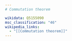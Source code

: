 ```yaml
---
# Commutation theorem

wikidata: Q5155090
msc_classification: "46"
wikipedia_links:
  - "[[Commutation theorem]]"
---
```


